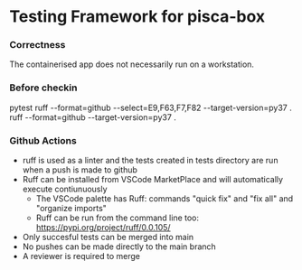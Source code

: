 # Testing Framework for pisca-box

### Correctness

The containerised app does not necessarily run on a workstation. 


### Before checkin
pytest
ruff --format=github --select=E9,F63,F7,F82 --target-version=py37 .
ruff --format=github --target-version=py37 .

### Github Actions
- ruff is used as a linter and the tests created in tests directory are run when a push is made to github
- Ruff can be installed from VSCode MarketPlace and will automatically execute contiunuously
  - The VSCode palette has Ruff: commands "quick fix" and "fix all" and "organize imports"
  - Ruff can be run from the command line too: https://pypi.org/project/ruff/0.0.105/ 
- Only succesful tests can be merged into main
- No pushes can be made directly to the main branch
- A reviewer is required to merge